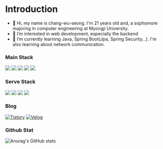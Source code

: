 
# Introduction 
* 👋 Hi, my name is chang-wu-seong. I'm 21 years old and, a sophomore majoring in computer engineering at Myongji University.
* 👀 I’m interested in web development, especially the backend
* 🌱 I’m currently learning Java, Spring Boot(Jpa, Spring Security...). I'm also learning about network communication.


### **Main Stack**  
<img src="https://img.shields.io/badge/Java-007396?style=for-the-badge&logo=OpenJDK&logoColor=white"/> <img src="http://img.shields.io/badge/spring-boot-6DB33F?style=for-the-badge&logo=Spring Boot&logoColor=white"/> <img src="http://img.shields.io/badge/spring-6DB33F?style=for-the-badge&logo=Spring&logoColor=white"/> <img src="http://img.shields.io/badge/react-61DAFB?style=for-the-badge&logo=React&logoColor=white"/> <img src="https://img.shields.io/badge/JavaScript-F7DF1E?style=for-the-badge&logoJavaScript&logoColor=white"/>

### **Serve Stack**
<img src="https://img.shields.io/badge/HTML5-E34F26?style=for-the-badge&logo=HTML%&logoColor=white"/> <img src="https://img.shields.io/badge/CSS3-1572B6?style=for-the-badge&logo=CSS3%&logoColor=white"/> <img src="https://img.shields.io/badge/Firebase-FFCA28?style=for-the-badge&logo=Firebase&logoColor=white"/> <img src="https://img.shields.io/badge/Python-3776AB?style=for-the-badge&logo=Python&logoColor=white"/> 

### Blog
[![Tistory](https://img.shields.io/badge/Tistory-000000?style=for-the-badge&logo=Tistory&logoColor=white)]()
[![Velog](https://img.shields.io/badge/Velog-20C997?style=for-the-badge&logo=Firebase&logoColor=white)](https://velog.io/@jws1228)
### Github Stat

![Anurag's GitHub stats](https://github-readme-stats.vercel.app/api?username=wu-seong&show_icons=true&theme=radical)
